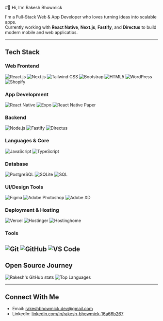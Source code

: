 #👋 Hi, I'm Rakesh Bhowmick

I'm a Full-Stack Web & App Developer who loves turning ideas into scalable apps.  
Currently working with **React Native**, **Next.js**, **Fastify**, and **Directus** to build modern mobile and web applicatios.

---

## Tech Stack

### Web Frontend
![React.js](https://img.shields.io/badge/-React.js-61DAFB?style=flat&logo=react&logoColor=black)
![Next.js](https://img.shields.io/badge/-Next.js-000?style=flat&logo=nextdotjs)
![Tailwind CSS](https://img.shields.io/badge/Tailwind_CSS-38B2AC?style=flat&logo=tailwind-css&logoColor=white)
![Bootstrap](https://img.shields.io/badge/Bootstrap-7952B3?style=flat&logo=bootstrap&logoColor=white)
![HTML5](https://img.shields.io/badge/HTML5-E34F26?style=flat&logo=html5&logoColor=white)
![WordPress](https://img.shields.io/badge/-WordPress-21759B?style=flat&logo=wordpress)
![Shopify](https://img.shields.io/badge/Shopify-7AB55C?style=flat&logo=shopify&logoColor=white)

### App Development
![React Native](https://img.shields.io/badge/-React_Native-61DAFB?style=flat&logo=react&logoColor=black)
![Expo](https://img.shields.io/badge/-Expo-000020?style=flat&logo=expo)
![React Native Paper](https://img.shields.io/badge/-React_Native_Paper-6200ee?style=flat&logo=react&logoColor=white)

### Backend
![Node.js](https://img.shields.io/badge/-Node.js-339933?style=flat&logo=node.js)
![Fastify](https://img.shields.io/badge/-Fastify-000000?style=flat&logo=fastify)
![Directus](https://img.shields.io/badge/-Directus-000000?style=flat&logo=directus)

### Languages & Core
![JavaScript](https://img.shields.io/badge/-JavaScript-F7DF1E?style=flat&logo=javascript&logoColor=black)
![TypeScript](https://img.shields.io/badge/-TypeScript-3178C6?style=flat&logo=typescript&logoColor=white)

### Database
![PostgreSQL](https://img.shields.io/badge/PostgreSQL-336791?style=flat&logo=postgresql&logoColor=white)
![SQLite](https://img.shields.io/badge/SQLite-003B57?style=flat&logo=sqlite&logoColor=white)
![SQL](https://img.shields.io/badge/SQL-4479A1?style=flat&logo=mysql&logoColor=white)

### UI/Design Tools
![Figma](https://img.shields.io/badge/Figma-F24E1E?style=flat&logo=figma&logoColor=white)
![Adobe Photoshop](https://img.shields.io/badge/Adobe%20Photoshop-31A8FF?style=flat&logo=Adobe%20Photoshop&logoColor=white)
![Adobe XD](https://img.shields.io/badge/Adobe%20XD-FF61F6?style=flat&logo=Adobe%20XD&logoColor=white)

### Deployment & Hosting
![Vercel](https://img.shields.io/badge/-Vercel-000000?style=flat&logo=vercel)
![Hostinger](https://img.shields.io/badge/-Hostinger-673DE6?style=flat&logo=hostinger)
![Hostinghome](https://img.shields.io/badge/-Hostinghome-00BFFF?style=flat)

### Tools
![Git](https://img.shields.io/badge/Git-F05032?style=flat&logo=git&logoColor=white)
![GitHub](https://img.shields.io/badge/-GitHub-181717?style=flat&logo=github)
![VS Code](https://img.shields.io/badge/VS%20Code-007ACC?style=flat&logo=visual-studio-code&logoColor=white)
---

## Open Source Journey

![Rakesh's GitHub stats](https://github-readme-stats.vercel.app/api?username=rakesh-bhowmick&show_icons=true&theme=tokyonight)
![Top Languages](https://github-readme-stats.vercel.app/api/top-langs/?username=rakesh-bhowmick&layout=compact&theme=tokyonight)

---

## Connect With Me

- Email: rakeshbhowmick.dev@gmail.com  
- LinkedIn: [linkedin.com/in/rakesh-bhowmick-16a66b267](https://www.linkedin.com/in/rakesh-bhowmick-16a66b267/)
